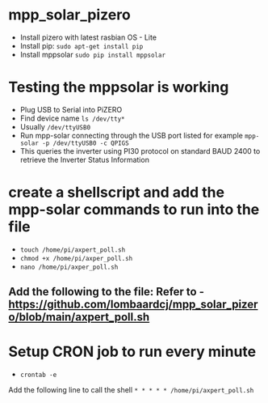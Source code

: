 # mpp_solar_pizero

- Install pizero with latest rasbian OS - Lite
- Install pip: `sudo apt-get install pip`
- Install mppsolar `sudo pip install mppsolar`

# Testing the mppsolar is working
- Plug USB to Serial into PiZERO
- Find device name `ls /dev/tty*`
- Usually `/dev/ttyUSB0`
- Run mpp-solar connecting through the USB port listed for example `mpp-solar -p /dev/ttyUSB0 -c QPIGS`
- This queries the inverter using PI30 protocol on standard BAUD 2400 to retrieve the Inverter Status Information

# create a shellscript and add the mpp-solar commands to run into the file
- `touch /home/pi/axpert_poll.sh`
- `chmod +x /home/pi/axper_poll.sh`
- `nano /home/pi/axper_poll.sh`

Add the following to the file:
Refer to - https://github.com/lombaardcj/mpp_solar_pizero/blob/main/axpert_poll.sh
- 

# Setup CRON job to run every minute
- `crontab -e`

Add the following line to call the shell
`* * * * * /home/pi/axpert_poll.sh`
